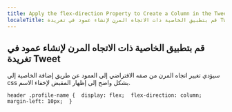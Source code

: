 ```yaml
---
title: Apply the flex-direction Property to Create a Column in the Tweet Embed
localeTitle: قم بتطبيق الخاصية ذات الاتجاه المرن لإنشاء عمود في تغريدة Tweet
---
```

## قم بتطبيق الخاصية ذات الاتجاه المرن لإنشاء عمود في تغريدة Tweet

سيؤدي تغيير اتجاه المرن من صفه الافتراضي إلى العمود عن طريق إضافة الخاصية إلى css بشكل واضح إلى إظهار المقبض لإخفاء الاسم.

 `header .profile-name { 
    display: flex; 
    flex-direction: column; 
    margin-left: 10px; 
  } 
`